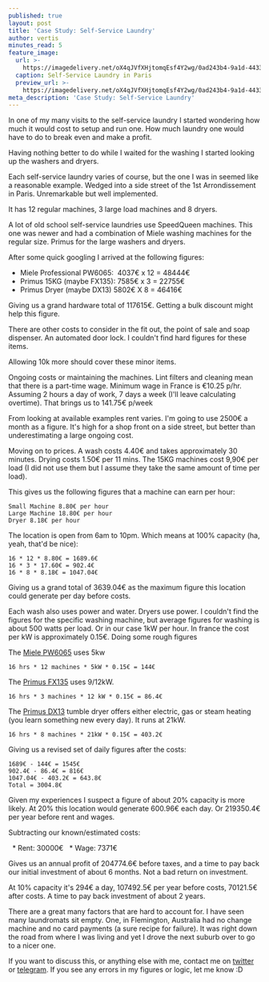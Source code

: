 ```yaml
---
published: true
layout: post
title: 'Case Study: Self-Service Laundry'
author: vertis
minutes_read: 5
feature_image:
  url: >-
    https://imagedelivery.net/oX4qJVfXHjtomqEsf4Y2wg/0ad243b4-9a1d-4433-528a-226543c79300/w=800
  caption: Self-Service Laundry in Paris
  preview_url: >-
    https://imagedelivery.net/oX4qJVfXHjtomqEsf4Y2wg/0ad243b4-9a1d-4433-528a-226543c79300/w=450
meta_description: 'Case Study: Self-Service Laundry'
---
```


In one of my many visits to the self-service laundry I started wondering how much it would cost to setup and run one. How much laundry one would have to do to break even and make a profit.

Having nothing better to do while I waited for the washing I started looking up the washers and dryers.

Each self-service laundry varies of course, but the one I was in seemed like a reasonable example. Wedged into a side street of the 1st Arrondissement in Paris. Unremarkable but well implemented.

It has 12 regular machines, 3 large load machines and 8 dryers. 

A lot of old school self-service laundries use SpeedQueen machines. This one was newer and had a combination of Miele washing machines for the regular size. Primus for the large washers and dryers.

After some quick googling I arrived at the following figures:

* Miele Professional PW6065:  4037€ x 12 = 48444€
* Primus 15KG (maybe FX135): 7585€ x 3 = 22755€
* Primus Dryer (maybe DX13) 5802€ X 8 = 46416€

Giving us a grand hardware total of 117615€. Getting a bulk discount might help this figure.

There are other costs to consider in the fit out, the point of sale and soap dispenser. An automated door lock. I couldn't find hard figures for these items.

Allowing 10k more should cover these minor items.

Ongoing costs or maintaining the machines. Lint filters and cleaning mean that there is a part-time wage. Minimum wage in France is €10.25 p/hr. Assuming 2 hours a day of work, 7 days a week (I'll leave calculating overtime). That brings us to 141.75€ p/week

From looking at available examples rent varies. I'm going to use 2500€ a month as a figure. It's high for a shop front on a side street, but better than underestimating a large ongoing cost.

Moving on to prices. A wash costs 4.40€ and takes approximately 30 minutes. Drying costs 1.50€ per 11 mins. The 15KG machines cost 9,90€ per load (I did not use them but I assume they take the same amount of time per load).

This gives us the following figures that a machine can earn per hour:

```
Small Machine 8.80€ per hour
Large Machine 18.80€ per hour
Dryer 8.18€ per hour
```

The location is open from 6am to 10pm. Which means at 100% capacity (ha, yeah, that'd be nice):

```
16 * 12 * 8.80€ = 1689.6€
16 * 3 * 17.60€ = 902.4€
16 * 8 * 8.18€ = 1047.04€
```

Giving us a grand total of 3639.04€ as the maximum figure this location could generate per day before costs.

Each wash also uses power and water. Dryers use power. I couldn't find the figures for the specific washing machine, but average figures for washing is about 500 watts per load. Or in our case 1kW per hour. In france the cost per kW is approximately 0.15€. Doing some rough figures

The [Miele PW6065](https://www.miele.co.uk/professional/washing-machines-452.htm?mat=06394270&name=PW_6065_[EL_AV_OS_3_AC_440V_60Hz]) uses 5kw


```
16 hrs * 12 machines * 5kW * 0.15€ = 144€
```

The [Primus FX135](https://www.primuslaundry.com/en/softmount-washer-extractors/fx-line-ecofriendly-high-spin/fx135-softmount-load-capacity-xcontrol) uses 9/12kW.

```
16 hrs * 3 machines * 12 kW * 0.15€ = 86.4€
```

The [Primus DX13](https://www.primuslaundry.com/en/tumbler-dryers/dx-line-radial-axial-airflow-xq-control/dx13-industrial-axial-airflow-xq) tumble dryer offers either electric, gas or steam heating (you learn something new every day). It runs at 21kW. 

```
16 hrs * 8 machines * 21kW * 0.15€ = 403.2€
```

Giving us a revised set of daily figures after the costs:

```
1689€ - 144€ = 1545€
902.4€ - 86.4€ = 816€
1047.04€ - 403.2€ = 643.8€
Total = 3004.8€ 
```

Given my experiences I suspect a figure of about 20% capacity is more likely. At 20% this location would generate 600.96€ each day. Or 219350.4€ per year before rent and wages.

Subtracting our known/estimated costs:

  * Rent: 30000€
  * Wage: 7371€

Gives us an annual profit of 204774.6€ before taxes, and a time to pay back our initial investment of about 6 months. Not a bad return on investment.

At 10% capacity it's 294€ a day, 107492.5€ per year before costs, 70121.5€ after costs. A time to pay back investment of about 2 years.

There are a great many factors that are hard to account for. I have seen many laundromats sit empty. One, in Flemington, Australia had no change machine and no card payments (a sure recipe for failure). It was right down the road from where I was living and yet I drove the next suburb over to go to a nicer one.

 If you want to discuss this, or anything else with me, contact me on [twitter](https://twitter.com/vertis) or [telegram](https://t.me/vert1s). If you see any errors in my figures or logic, let me know :D
